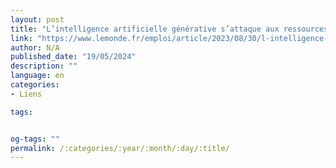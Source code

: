 ```yaml
---
layout: post
title: "L’intelligence artificielle générative s’attaque aux ressources humaines"
link: "https://www.lemonde.fr/emploi/article/2023/08/30/l-intelligence-artificielle-generative-s-attaque-aux-ressources-humaines_6187017_1698637.html"
author: N/A
published_date: "19/05/2024"
description: ""
language: en
categories:
- Liens

tags:


og-tags: ""
permalink: /:categories/:year/:month/:day/:title/
---
```

